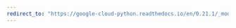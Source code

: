 ```yaml
---
redirect_to: "https://google-cloud-python.readthedocs.io/en/0.21.1/_modules/google/cloud/monitoring/timeseries.html"
---
```

